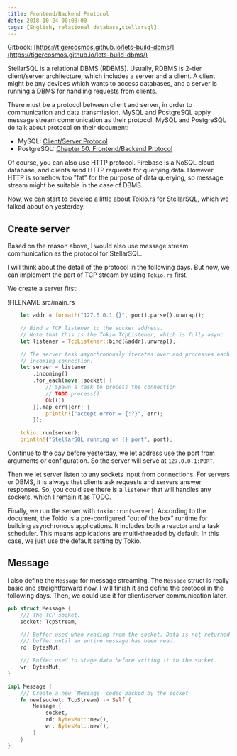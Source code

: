 ```yaml
---
title: Frontend/Backend Protocol
date: 2018-10-24 00:00:00
tags: [English, relational database,stellarsql]
---
```


Gitbook: [https://tigercosmos.github.io/lets-build-dbms/](https://tigercosmos.github.io/lets-build-dbms/)

StellarSQL is a relational DBMS (RDBMS). Usually, RDBMS is 2-tier client/server architecture, which includes a server and a client. A client might be any devices which wants to access databases, and a server is running a DBMS for handling requests from clients.

There must be a protocol between client and server, in order to communication and data transmission. MySQL and PostgreSQL apply message stream communication as their protocol. MySQL and PostgreSQL do talk about protocol on their document:

- MySQL: [Client/Server Protocol](https://dev.mysql.com/doc/dev/mysql-server/8.0.2/PAGE_PROTOCOL.html)
- PostgreSQL: [Chapter 50. Frontend/Backend Protocol](https://www.postgresql.org/docs/9.5/static/protocol-overview.html#PROTOCOL-MESSAGE-CONCEPTS)

Of course, you can also use HTTP protocol. Firebase is a NoSQL cloud database, and clients send HTTP requests for querying data. However HTTP is somehow too "fat" for the purpose of data querying, so message stream might be suitable in the case of DBMS.

Now, we can start to develop a little about Tokio.rs for StellarSQL, which we talked about on yesterday.

## Create server

Based on the reason above, I would also use message stream communication as the protocol for StellarSQL.

I will think about the detail of the protocol in the following days. But now, we can implement the part of TCP stream by using `Tokio.rs` first.

We create a server first:

!FILENAME src/main.rs

```rust
    let addr = format!("127.0.0.1:{}", port).parse().unwrap();

    // Bind a TCP listener to the socket address.
    // Note that this is the Tokio TcpListener, which is fully async.
    let listener = TcpListener::bind(&addr).unwrap();

    // The server task asynchronously iterates over and processes each
    // incoming connection.
    let server = listener
        .incoming()
        .for_each(move |socket| {
            // Spawn a task to process the connection
            // TODO process()
            Ok(())
        }).map_err(|err| {
            println!("accept error = {:?}", err);
        });

    tokio::run(server);
    println!("StellarSQL running on {} port", port);
```

Continue to the day before yesterday, we let address use the port from arguments or configuration. So the server will serve at `127.0.0.1:PORT`.

Then we let server listen to any sockets input from connections. For servers or DBMS, it is always that clients ask requests and servers answer responses. So, you could see there is a `listener` that will handles any sockets, which I remain it as TODO.

Finally, we run the server with `tokio::run(server)`. According to the document, the Tokio is a pre-configured "out of the box" runtime for building asynchronous applications. It includes both a reactor and a task scheduler. This means applications are multi-threaded by default. In this case, we just use the default setting by Tokio.

## Message

I also define the `Message` for message streaming. The `Message` struct is really basic and straightforward now. I will finish it and define the protocol in the following days. Then, we could use it for client/server communication later.

```rust
pub struct Message {
    /// The TCP socket.
    socket: TcpStream,

    /// Buffer used when reading from the socket. Data is not returned from this
    /// buffer until an entire message has been read.
    rd: BytesMut,

    /// Buffer used to stage data before writing it to the socket.
    wr: BytesMut,
}

impl Message {
    /// Create a new `Message` codec backed by the socket
    fn new(socket: TcpStream) -> Self {
        Message {
            socket,
            rd: BytesMut::new(),
            wr: BytesMut::new(),
        }
    }
}
```
